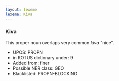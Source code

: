 ```yaml
---
layout: lexeme
lexeme: Kiva
---
```


###  Kiva

This proper noun overlaps very common *kiva* "nice".
* UPOS:  PROPN
* in KOTUS dictionary under:  9
* Added from:  finer
* Possible NER class:  GEO
* Blacklisted:  PROPN-BLOCKING

